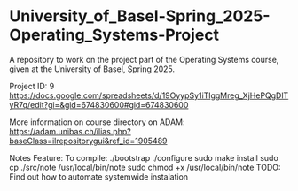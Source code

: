 # University_of_Basel-Spring_2025-Operating_Systems-Project
A repository to work on the project part of the Operating Systems course, given at the University of Basel, Spring 2025.

Project ID: 9
https://docs.google.com/spreadsheets/d/19OyypSy1iTlggMreg_XjHePQgDlTyR7q/edit?gi=&gid=674830600#gid=674830600

More information on course directory on ADAM:
https://adam.unibas.ch/ilias.php?baseClass=ilrepositorygui&ref_id=1905489

Notes Feature:
To compile:
./bootstrap
./configure
sudo make install
sudo cp ./src/note /usr/local/bin/note
sudo chmod +x /usr/local/bin/note
TODO: Find out how to automate systemwide instalation
